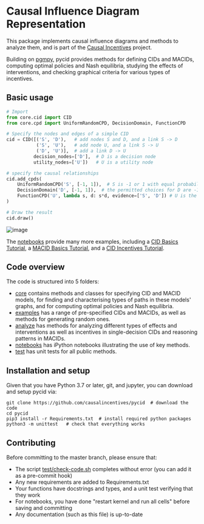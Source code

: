 # Causal Influence Diagram Representation

This package implements causal influence diagrams and methods to analyze them, and is part of the
[Causal Incentives](https://causalincentives.com) project.

Building on [pgmpy](https://pgmpy.org/), pycid provides methods for 
defining CIDs and MACIDs, 
computing optimal policies and Nash equilibria,
studying the effects of interventions, and
checking graphical criteria for various types of incentives. 

## Basic usage

```python
# Import
from core.cid import CID
from core.cpd import UniformRandomCPD, DecisionDomain, FunctionCPD

# Specify the nodes and edges of a simple CID
cid = CID([('S', 'D'),   # add nodes S and D, and a link S -> D
           ('S', 'U'),   # add node U, and a link S -> U
           ('D', 'U')],  # add a link D -> U
          decision_nodes=['D'],  # D is a decision node
          utility_nodes=['U'])   # U is a utility node

# specify the causal relationships
cid.add_cpds(
    UniformRandomCPD('S', [-1, 1]),  # S is -1 or 1 with equal probability
    DecisionDomain('D', [-1, 1]),  # the permitted choices for D are -1 and 1
    FunctionCPD('U', lambda s, d: s*d, evidence=['S', 'D']) # U is the product of S and D
)

# Draw the result
cid.draw()
```

![image](./image.png "")

The [notebooks](./notebooks) provide many more examples, including
a [CID Basics Tutorial](./notebooks/CID_Basics_Tutorial.ipynb), 
a [MACID Basics Tutorial](./notebooks/MACID_Basics_Tutorial.ipynb), and
a [CID Incentives Tutorial](./notebooks/CID_Incentives_Tutorial.ipynb).

## Code overview

The code is structured into 5 folders:
* [core](./core) contains methods and classes for specifying CID and MACID models, 
  for finding and characterising types of paths in these models' graphs, and for 
  computing optimal policies and Nash equilibria.
* [examples](./examples) has a range of pre-specified CIDs and MACIDs, 
  as well as methods for generating random ones.
* [analyze](./analyze) has methods for analyzing different types of effects and interventions
as well as incentives in single-decision CIDs and reasoning patterns in MACIDs.
* [notebooks](./notebooks) has iPython notebooks illustrating the use of key methods.
* [test](./test) has unit tests for all public methods.

## Installation and setup

Given that you have Python 3.7 or later, git, and jupyter, 
you can download and setup pycid via:

```shell
git clone https://github.com/causalincentives/pycid  # download the code
cd pycid
pip3 install -r Requirements.txt  # install required python packages
python3 -m unittest   # check that everything works
```

## Contributing

Before committing to the master branch, please ensure that:
* The script [test/check-code.sh](test/check-code.sh) completes without error (you can add it as a pre-commit hook)
* Any new requirements are added to Requirements.txt
* Your functions have docstrings and types, and a unit test verifying that they work
* For notebooks, you have done "restart kernel and run all cells" before saving and committing 
* Any documentation (such as this file) is up-to-date
